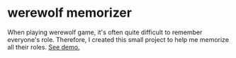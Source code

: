# werewolf memorizer
When playing werewolf game, it's often quite difficult to remember everyone's role.
Therefore, I created this small project to help me memorize all their roles. [See demo.](https://robifrhn.github.io/werewolf-memorizer/)
